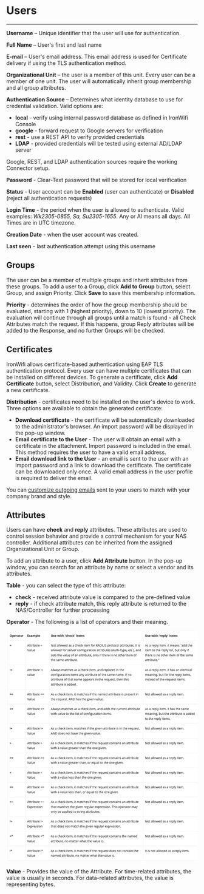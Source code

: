 # **Users**

---

**Username** – Unique identifier that the user will use for authentication.

**Full Name** – User's first and last name

**E-mail** – User's email address. This email address is used for Certificate delivery if using the TLS authentication method.

**Organizational Unit** – the user is a member of this unit. Every user can be a member of one unit. The user will automatically inherit group membership and all group attributes.

**Authentication Source** – Determines what identity database to use for credential validation. Valid options are:

- **local** - verify using internal password database as defined in IronWifi Console
- **google** - forward request to Google servers for verification
- **rest** - use a REST API to verify provided credentials
- **LDAP** - provided credentials will be tested using external AD/LDAP server

Google, REST, and LDAP authentication sources require the working Connector setup.

**Password** - Clear-Text password that will be stored for local verification

**Status** - User account can be **Enabled** (user can authenticate) or **Disabled** (reject all authentication requests)

**Login Time** - the period when the user is allowed to authenticate. Valid examples: _Wk2305-0855, Sa, Su2305-1655_. Any or Al means all days. All Times are in UTC timezone.

**Creation Date** - when the user account was created.

**Last seen** - last authentication attempt using this username

## Groups

The user can be a member of multiple groups and inherit attributes from these groups. To add a user to a Group, click **Add to Group** button, select Group, and assign Priority. Click **Save** to save this membership information.

**Priority** - determines the order of how the group membership should be evaluated, starting with 1 (highest priority), down to 10 (lowest priority). The evaluation will continue through all groups until a match is found - all Check Attributes match the request. If this happens, group Reply attributes will be added to the Response, and no further Groups will be checked.

## Certificates

IronWifi allows certificate-based authentication using EAP TLS authentication protocol. Every user can have multiple certificates that can be installed on different devices. To generate a certificate, click **Add Certificate** button, select Distribution, and Validity. Click **Create** to generate a new certificate.

**Distribution** - certificates need to be installed on the user's device to work. Three options are available to obtain the generated certificate:

- **Download certificate** - the certificate will be automatically downloaded to the administrator's browser. An import password will be displayed in the pop-up window.
- **Email certificate to the User** - The user will obtain an email with a certificate in the attachment. Import password is included in the email. This method requires the user to have a valid email address.
- **Email download link to the User** - an email is sent to the user with an import password and a link to download the certificate. The certificate can be downloaded only once. A valid email address in the user profile is required to deliver the email.

You can [customize outgoing emails](https://www.ironwifi.com/user-guide/whitelabel/) sent to your users to match with your company brand and style.

## Attributes

Users can have **check** and **reply** attributes. These attributes are used to control session behavior and provide a control mechanism for your NAS controller. Additional attributes can be inherited from the assigned Organizational Unit or Group.

To add an attribute to a user, click **Add Attribute** button. In the pop-up window, you can search for an attribute by name or select a vendor and its attributes.

**Table** - you can select the type of this attribute:

- **check** - received attribute value is compared to the pre-defined value
- **reply** - if check attribute match, this reply attribute is returned to the NAS/Controller for further processing

**Operator** - The following is a list of operators and their meaning.

![screen](users/table.png)

**Value** - Provides the value of the Attribute. For time-related attributes, the value is usually in seconds. For data-related attributes, the value is representing bytes.























